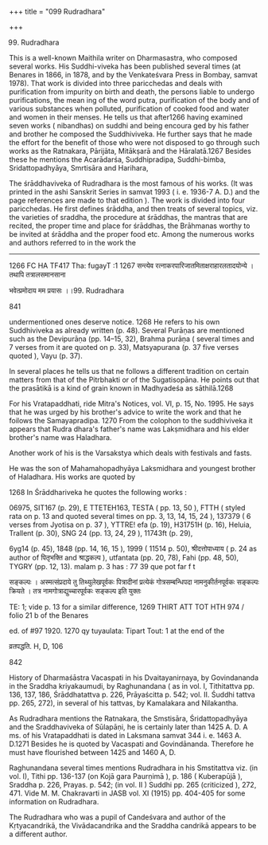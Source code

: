 +++
title = "099 Rudradhara"

+++

99. Rudradhara 

This is a well-known Maithila writer on Dharmasastra, who composed several works. His Suddhi-viveka has been published several times (at Benares in 1866, in 1878, and by the Venkateśvara Press in Bombay, samvat 1978). That work is divided into three paricchedas and deals with purification from impurity on birth and death, the persons liable to undergo purifications, the mean ing of the word putra, purification of the body and of various substances when polluted, purification of cooked food and water and women in their menses. He tells us that after1266 having examined seven works ( nibandhas) on suddhi and being encoura ged by his father and brother he composed the Suddhiviveka. He further says that he made the effort for the benefit of those who were not disposed to go through such works as the Ratnakara, Pārijāta, Mitākṣarā and the Hāralatā.1267 Besides these he mentions the Acarādarśa, Suddhipradipa, Suddhi-bimba, Sridattopadhyāya, Smrtisāra and Harihara, 

The śrāddhaviveka of Rudradhara is the most famous of his works. (It was printed in the ashi Sanskrit Series in samvat 1993 ( i. e. 1936-7 A. D.) and the page references are made to that edition ). The work is divided into four paricchedas. He first defines śrāddha, and then treats of several topics, viz. the varieties of sraddha, the procedure at śrāddhas, the mantras that are recited, the proper time and place for śrāddhas, the Brāhmanas worthy to be invited at śrāddha and the proper food etc. Among the numerous works and authors referred to in the work the 

 ---- 







 

















1266 FC HA TF417 Tha: fugayT :1 1267 सन्त्येव रत्नाकरपारिजातमिताक्षराहारलतादयोन्ये । तथापि तत्रालसमानसाना 

भवेत्प्रमोदाय मम प्रयासः ।।99. Rudradhara 

841 

undermentioned ones deserve notice. 1268 He refers to his own Suddhiviveka as already written (p. 48). Several Purāṇas are mentioned such as the Devipurāṇa (pp. 14–15, 32), Brahma purāṇa ( several times and 7 verses from it are quoted on p. 33), Matsyapurana (p. 37 five verses quoted ), Vayu (p. 37). 

In several places he tells us that ne follows a different tradition on certain matters from that of the Pitrbhakti or of the Sugatisopāna. He points out that the prasātikā is a kind of grain known in Madhyadeśa as sāthilā.1268 

For his Vratapaddhati, ride Mitra's Notices, vol. VI, p. 15, No. 1995. He says that he was urged by his brother's advice to write the work and that he foilows the Samayapradipa. 1270 From the colophon to the suddhiviveka it appears that Rudra dhara's father's name was Lakṣmidhara and his elder brother's name was Haladhara. 

Another work of his is the Varsakstya which deals with festivals and fasts. 

He was the son of Mahamahopadhyāya Laksmidhara and youngest brother of Haladhara. His works are quoted by 

 









1268 In Śrāddhariveka he quotes the following works : 

06975, SIT167 (p. 29), E TTETEH163, TESTA ( pp. 13, 50 ), FTTH ( styled rata on p. 13 and quoted several times on pp. 3, 13, 14, 15, 24 ), 137379 ( 6 verses from Jyotisa on p. 37 ), YTTRE! efa (p. 19), H31751H (p. 16), Heluia, Trallent (p. 30), SNG 24 (pp. 13, 24, 29 ), 11743ft (p. 29), 

6yg14 (p. 45), 1848 (pp. 14, 16, 15 ), 1999 ( 11514 p. 50), श्रीदत्तोपाध्याय ( p. 24 as author of पितृभक्ति and श्राद्धकल्प ), utfantata (pp. 20, 78), Fahi (pp. 48, 50), TYGRY (pp. 12, 13). malam p. 3 has : 77 39 que pot far f t 

सङ्कल्पः । अस्मत्संप्रदाये तु तिथ्युलेखपूर्वकः पित्रादीनां प्रत्येकं गोत्रसम्बन्धिपदा नामनुकीर्तनपूर्वकः सङ्कल्पः क्रियते । तत्र नामगोत्राद्युच्चारपूर्वकः सङ्कल्प इति युक्तः 

TE: 1; vide p. 13 for a similar difference, 1269 THIRT ATT TOT HTH 974 / folio 21 b of the Benares 

ed. of \#97 1920. 1270 qy tuyaulata: Tipart Tout: 1 at the end of the 

व्रतपद्धति. H, D, 106 

842 

History of Dharmaśāstra Vacaspati in his Dvaitayanirṇaya, by Govindananda in the Sraddha kriyakaumudi, by Raghunandana ( as in vol. I, Tithitattva pp. 136, 137, 186, Śrāddhatattva p. 226, Prāyaścitta p. 542; vol. II. Śuddhi tattva pp. 265, 272), in several of his tattvas, by Kamalakara and Nilakantha. 

As Rudradhara mentions the Ratnakara, the Smstisāra, Śridattopadhyāya and the Sraddhaviveka of Sūlapāṇi, he is certainly later than 1425 A. D. A ms. of his Vratapaddhati is dated in Laksmana samvat 344 i. e. 1463 A. D.1271 Besides he is quoted by Vacaspati and Govindānanda. Therefore he must have flourished between 1425 and 1460 A, D. 

Raghunandana several times mentions Rudradhara in his Smstitattva viz. (in vol. I), Tithi pp. 136-137 (on Kojā gara Paurṇimā ), p. 186 ( Kuberapūjā ), Sraddha p. 226, Prayas. p. 542; (in vol. II ) Suddhi pp. 265 (criticized ), 272, 471. Vide M. M. Chakravarti in JASB vol. XI (1915) pp. 404-405 for some information on Rudradhara. 

The Rudradhara who was a pupil of Candeśvara and author of the Kṛtyacandrikā, the Vivādacandrika and the Sraddha candrikā appears to be a different author. 
